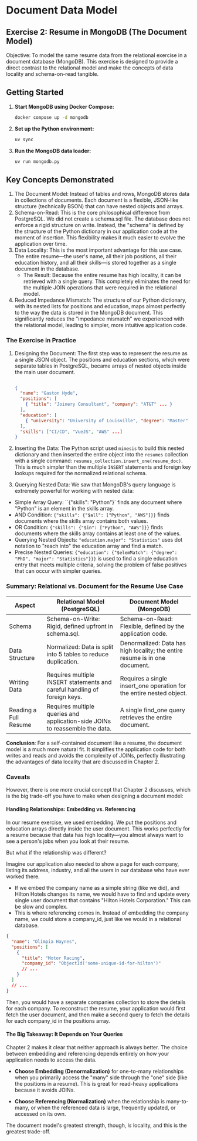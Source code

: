 # Document Data Model

## Exercise 2: Resume in MongoDB (The Document Model)

Objective: To model the same resume data from the relational exercise in a document database (MongoDB). This exercise is
designed to provide a direct contrast to the relational model and make the concepts of data locality and schema-on-read
tangible.

## Getting Started

1. **Start MongoDB using Docker Compose:**
   ```bash
   docker compose up -d mongodb
   ```

2. **Set up the Python environment:**
   ```bash
   uv sync
   ```

3. **Run the MongoDB data loader:**
   ```bash
   uv run mongodb.py
   ```

## Key Concepts Demonstrated

1. The Document Model: Instead of tables and rows, MongoDB stores data in collections of documents. Each document is a
   flexible, JSON-like structure (technically BSON) that can have nested objects and arrays.
2. Schema-on-Read: This is the core philosophical difference from PostgreSQL. We did not create a schema.sql file. The
   database does not enforce a rigid structure on write. Instead, the "schema" is defined by the structure of the Python
   dictionary in our application code at the moment of insertion. This flexibility makes it much easier to evolve the
   application over time.
3. Data Locality: This is the most important advantage for this use case. The entire resume—the user's name, all their
   job positions, all their education history, and all their skills—is stored together as a single document in the
   database.
   - The Result: Because the entire resume has high locality, it can be retrieved with a single query. This completely
     eliminates the need for the multiple JOIN operations that were required in the relational model.
4. Reduced Impedance Mismatch: The structure of our Python dictionary, with its nested lists for positions and
   education, maps almost perfectly to the way the data is stored in the MongoDB document. This significantly reduces
   the "impedance mismatch" we experienced with the relational model, leading to simpler, more intuitive application
   code.

### The Exercise in Practice

1. Designing the Document: The first step was to represent the resume as a single JSON object. The positions and
   education sections, which were separate tables in PostgreSQL, became arrays of nested objects inside the main user
   document.

   ```json

   {
     "name": "Gaston Hyde",
     "positions": [
       { "title": "Joinery Consultant", "company": "AT&T" ... }
     ],
     "education": [
       { "university": "University of Louisville", "degree": "Master" ... }
     ],
     "skills": ["CI/CD", "VueJS", "AWS" ...]
   }
   ```

2. Inserting the Data: The Python script used `mimesis` to build this nested dictionary and then inserted the entire
   object into the `resumes` collection with a single command: `resumes_collection.insert_one(resume_doc)`. This is much
   simpler than the multiple `INSERT` statements and foreign key lookups required for the normalized relational schema.
3. Querying Nested Data: We saw that MongoDB's query language is extremely powerful for working with nested data:

- Simple Array Query: ``{"skills": "Python"}` finds any document where "Python" is an element in the skills array.
- AND Condition: `{"skills": {"$all": ["Python", "AWS"]}}` finds documents where the skills array contains both values.
- OR Condition: `{"skills": {"$in": ["Python", "AWS"]}}` finds documents where the skills array contains at least one of
  the values.
- Querying Nested Objects: `"education.major": "Statistics"` uses dot notation to "reach into" the education array and
  find a match.
- Precise Nested Queries: `{"education": {"$elemMatch": {"degree": "PhD", "major": "Statistics"}}}` is used to find a
  single education entry that meets multiple criteria, solving the problem of false positives that can occur with
  simpler queries.

### Summary: Relational vs. Document for the Resume Use Case

| Aspect                | Relational Model (PostgreSQL)                                                | Document Model (MongoDB)                                                    |
| --------------------- | ---------------------------------------------------------------------------- | --------------------------------------------------------------------------- |
| Schema                | Schema-on-Write: Rigid, defined upfront in schema.sql.                       | Schema-on-Read: Flexible, defined by the application code.                  |
| Data Structure        | Normalized: Data is split into 5 tables to reduce duplication.               | Denormalized: Data has high locality; the entire resume is in one document. |
| Writing Data          | Requires multiple INSERT statements and careful handling of foreign keys.    | Requires a single insert_one operation for the entire nested object.        |
| Reading a Full Resume | Requires multiple queries and application-side JOINs to reassemble the data. | A single find_one query retrieves the entire document.                      |

**Conclusion**: For a self-contained document like a resume, the document model is a much more natural fit. It
simplifies the application code for both writes and reads and avoids the complexity of JOINs, perfectly illustrating the
advantages of data locality that are discussed in Chapter 2.

### Caveats

However, there is one more crucial concept that Chapter 2 discusses, which is the big trade-off you have to make when
designing a document model:

#### Handling Relationships: Embedding vs. Referencing

In our resume exercise, we used embedding. We put the positions and education arrays directly inside the user document.
This works perfectly for a resume because that data has high locality—you almost always want to see a person's jobs when
you look at their resume.

But what if the relationship was different?

Imagine our application also needed to show a page for each company, listing its address, industry, and all the users in
our database who have ever worked there.

- If we embed the company name as a simple string (like we did), and Hilton Hotels changes its name, we would have to
  find and update every single user document that contains "Hilton Hotels Corporation." This can be slow and complex.
- This is where referencing comes in. Instead of embedding the company name, we could store a company_id, just like we
  would in a relational database.

```json
{
  "name": "Olimpia Haynes",
  "positions": [
    {
      "title": "Motor Racing",
      "company_id": "ObjectId('some-unique-id-for-hilton')"
      // ...
    }
  ]
  // ...
}
```

Then, you would have a separate companies collection to store the details for each company. To reconstruct the resume,
your application would first fetch the user document, and then make a second query to fetch the details for each
company_id in the positions array.

#### The Big Takeaway: It Depends on Your Queries

Chapter 2 makes it clear that neither approach is always better. The choice between embedding and referencing depends
entirely on how your application needs to access the data.

- **Choose Embedding (Denormalization)** for one-to-many relationships when you primarily access the "many" side through
  the "one" side (like the positions in a resume). This is great for read-heavy applications because it avoids JOINs.

- **Choose Referencing (Normalization)** when the relationship is many-to-many, or when the referenced data is large,
  frequently updated, or accessed on its own.

The document model's greatest strength, though, _is_ locality, and this is the greatest trade-off.
